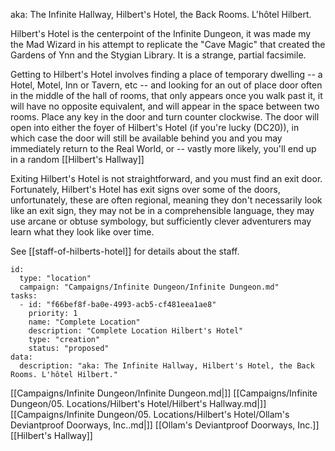 aka: The Infinite Hallway, Hilbert's Hotel, the Back Rooms. L'hôtel Hilbert.

Hilbert's Hotel is the centerpoint of the Infinite Dungeon, it was made my the Mad Wizard in his attempt to replicate
the "Cave Magic" that created the Gardens of Ynn and the Stygian Library. It is a strange, partial facsimile.

Getting to Hilbert's Hotel involves finding a place of temporary dwelling -- a Hotel, Motel, Inn or Tavern, etc -- and
looking for an out of place door often in the middle of the hall of rooms, that only appears once you walk past it, it
will have no opposite equivalent, and will appear in the space between two rooms. Place any key in the door and turn
counter clockwise. The door will open into either the foyer of Hilbert's Hotel (if you're lucky (DC20)), in which case the door
will still be available behind you and you may immediately return to the Real World, or -- vastly more likely, you'll
end up in a random [[Hilbert's Hallway]]

Exiting Hilbert's Hotel is not straightforward, and you must find an exit door. Fortunately, Hilbert's Hotel has exit
signs over some of the doors, unfortunately, these are often regional, meaning they don't necessarily look like an exit
sign, they may not be in a comprehensible language, they may use arcane or obtuse symbology, but sufficiently clever
adventurers may learn what they look like over time.

See [[staff-of-hilberts-hotel]] for details about the staff.


```RpgManager4
id: 
  type: "location"
  campaign: "Campaigns/Infinite Dungeon/Infinite Dungeon.md"
tasks: 
  - id: "f66bef8f-ba0e-4993-acb5-cf481eea1ae8"
    priority: 1
    name: "Complete Location"
    description: "Complete Location Hilbert's Hotel"
    type: "creation"
    status: "proposed"
data: 
  description: "aka: The Infinite Hallway, Hilbert's Hotel, the Back Rooms. L'hôtel Hilbert."
```

[[Campaigns/Infinite Dungeon/Infinite Dungeon.md|]]
[[Campaigns/Infinite Dungeon/05. Locations/Hilbert's Hotel/Hilbert's Hallway.md|]]
[[Campaigns/Infinite Dungeon/05. Locations/Hilbert's Hotel/Ollam's Deviantproof Doorways, Inc..md|]]
[[Ollam's Deviantproof Doorways, Inc.]]
[[Hilbert's Hallway]]